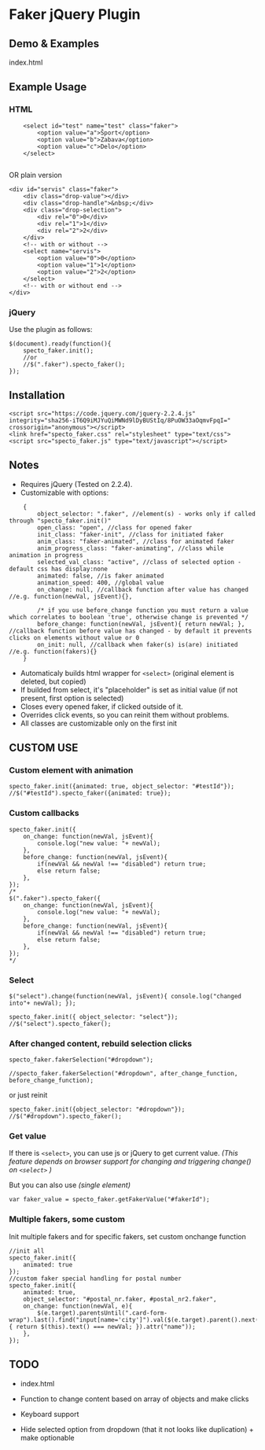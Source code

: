 # Faker jQuery Plugin

## Demo & Examples
index.html

## Example Usage

### HTML

```
	<select id="test" name="test" class="faker">
		<option value="a">Šport</option>
		<option value="b">Zabava</option>
		<option value="c">Delo</option>
	</select>
	
```

OR plain version

```
<div id="servis" class="faker">
	<div class="drop-value"></div>
	<div class="drop-handle">&nbsp;</div>
	<div class="drop-selection">
		<div rel="0">0</div>
		<div rel="1">1</div>
		<div rel="2">2</div>
	</div>
	<!-- with or without -->
	<select name="servis">
		<option value="0">0</option>
		<option value="1">1</option>
		<option value="2">2</option>
	</select>
	<!-- with or without end -->
</div>

```

### jQuery

Use the plugin as follows:

```
$(document).ready(function(){
	specto_faker.init(); 
	//or 
	//$(".faker").specto_faker();
});

```

## Installation

```
<script src="https://code.jquery.com/jquery-2.2.4.js" integrity="sha256-iT6Q9iMJYuQiMWNd9lDyBUStIq/8PuOW33aOqmvFpqI=" crossorigin="anonymous"></script>
<link href="specto_faker.css" rel="stylesheet" type="text/css">
<script src="specto_faker.js" type="text/javascript"></script>

```


## Notes

* Requires jQuery (Tested on 2.2.4).
* Customizable with options:

```
    {
		object_selector: ".faker", //element(s) - works only if called through "specto_faker.init()"
		open_class: "open", //class for opened faker
		init_class: "faker-init", //class for initiated faker
		anim_class: "faker-animated", //class for animated faker
		anim_progress_class: "faker-animating", //class while animation in progress
		selected_val_class: "active", //class of selected option - default css has display:none
		animated: false, //is faker animated
		animation_speed: 400, //global value
		on_change: null, //callback function after value has changed //e.g. function(newVal, jsEvent){},
		
		/* if you use before_change function you must return a value which correlates to boolean 'true', otherwise change is prevented */
		before_change: function(newVal, jsEvent){ return newVal; }, //callback function before value has changed - by default it prevents clicks on elements without value or 0
		on_init: null, //callback when faker(s) is(are) initiated //e.g. function(fakers){}
	}
```

* Automaticaly builds html wrapper for ```<select>``` (original element is deleted, but copied)
* If builded from select, it's "placeholder" is set as initial value (if not present, first option is selected)
* Closes every opened faker, if clicked outside of it.
* Overrides click events, so you can reinit them without problems.
* All classes are customizable only on the first init


## CUSTOM USE 


### Custom element with animation

```
specto_faker.init({animated: true, object_selector: "#testId"});
//$("#testId").specto_faker({animated: true});

```

### Custom callbacks

```
specto_faker.init({
	on_change: function(newVal, jsEvent){
		console.log("new value: "+ newVal);
	},
	before_change: function(newVal, jsEvent){
		if(newVal && newVal !== "disabled") return true;
		else return false;
	},
});
/*
$(".faker").specto_faker({
	on_change: function(newVal, jsEvent){
		console.log("new value: "+ newVal);
	},
	before_change: function(newVal, jsEvent){
		if(newVal && newVal !== "disabled") return true;
		else return false;
	},
});
*/

```

### Select

```
$("select").change(function(newVal, jsEvent){ console.log("changed into"+ newVal); }); 

specto_faker.init({ object_selector: "select"});
//$("select").specto_faker();

```

### After changed content, rebuild selection clicks

```
specto_faker.fakerSelection("#dropdown");

//specto_faker.fakerSelection("#dropdown", after_change_function, before_change_function);

```

or just reinit

```
specto_faker.init({object_selector: "#dropdown"});
//$("#dropdown").specto_faker();

```

### Get value

If there is ```<select>```, you can use js or jQuery to get current value. 
<i>(This feature depends on browser support for changing and triggering change() on ```<select>``` )</i>

But you can also use <i>(single element)</i>

```
var faker_value = specto_faker.getFakerValue("#fakerId");

```

### Multiple fakers, some custom

Init multiple fakers and for specific fakers, set custom onchange function

```
//init all
specto_faker.init({
	animated: true
});
//custom faker special handling for postal number
specto_faker.init({
	animated: true,
	object_selector: "#postal_nr.faker, #postal_nr2.faker",
	on_change: function(newVal, e){
		$(e.target).parentsUntil(".card-form-wrap").last().find("input[name='city']").val($(e.target).parent().next().find("option").filter(function(){ return $(this).text() === newVal; }).attr("name"));
	},
});

```


## TODO

* index.html

* Function to change content based on array of objects and make clicks

* Keyboard support

* Hide selected option from dropdown (that it not looks like duplication) + make optionable